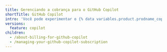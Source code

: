 ```yaml
---
title: Gerenciando a cobrança para o GitHub Copilot
shortTitle: GitHub Copilot
intro: 'Você pode experimentar o {% data variables.product.prodname_copilot %} com um teste grátis antes de iniciar a sua assinatura e modificar ou cancelar sua assinatura a qualquer momento.'
versions:
  feature: copilot
children:
  - /about-billing-for-github-copilot
  - /managing-your-github-copilot-subscription
---
```


